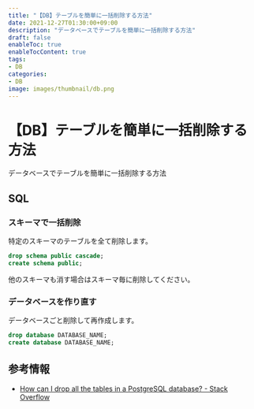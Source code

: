 ```yaml
---
title: "【DB】テーブルを簡単に一括削除する方法"
date: 2021-12-27T01:30:00+09:00
description: "データベースでテーブルを簡単に一括削除する方法"
draft: false
enableToc: true
enableTocContent: true
tags: 
- DB
categories: 
- DB
image: images/thumbnail/db.png
---
```


# 【DB】テーブルを簡単に一括削除する方法
データベースでテーブルを簡単に一括削除する方法

## SQL

### スキーマで一括削除
特定のスキーマのテーブルを全て削除します。
```sql
drop schema public cascade;
create schema public;
```

他のスキーマも消す場合はスキーマ毎に削除してください。

### データベースを作り直す
データベースごと削除して再作成します。
```sql
drop database DATABASE_NAME;
create database DATABASE_NAME;
```

## 参考情報
* <a href="https://stackoverflow.com/questions/3327312/how-can-i-drop-all-the-tables-in-a-postgresql-database" target="_blank" rel="nofollow noopener">How can I drop all the tables in a PostgreSQL database? - Stack Overflow</a>
